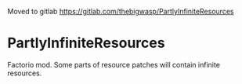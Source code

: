 Moved to gitlab https://gitlab.com/thebigwasp/PartlyInfiniteResources

# PartlyInfiniteResources

Factorio mod. Some parts of resource patches will contain infinite resources.
